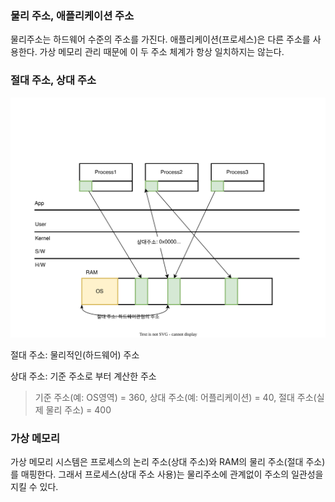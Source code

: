 ### 물리 주소, 애플리케이션 주소

물리주소는 하드웨어 수준의 주소를 가진다. 애플리케이션(프로세스)은 다른 주소를 사용한다. 가상 메모리 관리 때문에 이 두 주소 체계가 항상 일치하지는 않는다.

### 절대 주소, 상대 주소

![alt text](<08-02. 절대주소 상대주소.drawio.svg>)

절대 주소: 물리적인(하드웨어) 주소

상대 주소: 기준 주소로 부터 계산한 주소

> 기준 주소(예: OS영역) = 360, 상대 주소(예: 어플리케이션) = 40, 절대 주소(실제 물리 주소) = 400

### 가상 메모리

가상 메모리 시스템은 프로세스의 논리 주소(상대 주소)와 RAM의 물리 주소(절대 주소)를 매핑한다. 그래서 프로세스(상대 주소 사용)는 물리주소에 관계없이 주소의 일관성을 지킬 수 있다.
